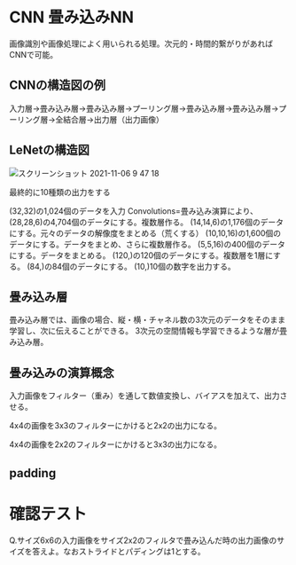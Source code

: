 # CNN 畳み込みNN
画像識別や画像処理によく用いられる処理。次元的・時間的繋がりがあればCNNで可能。

## CNNの構造図の例

入力層→畳み込み層→畳み込み層→プーリング層→畳み込み層→畳み込み層→プーリング層→全結合層→出力層（出力画像）

## LeNetの構造図

![スクリーンショット 2021-11-06 9 47 18](https://user-images.githubusercontent.com/85814165/140592154-6d14a787-18b0-4a13-838d-4ec3db482eeb.png)

最終的に10種類の出力をする

(32,32)の1,024個のデータを入力
Convolutions=畳み込み演算により、(28,28,6)の4,704個のデータにする。複数層作る。
(14,14,6)の1,176個のデータにする。元々のデータの解像度をまとめる（荒くする）
(10,10,16)の1,600個のデータにする。データをまとめ、さらに複数層作る。
(5,5,16)の400個のデータにする。データをまとめる。
(120,)の120個のデータにする。複数層を1層にする。
(84,)の84個のデータにする。
(10,)10個の数字を出力する。

## 畳み込み層
畳み込み層では、画像の場合、縦・横・チャネル数の3次元のデータをそのまま学習し、次に伝えることができる。
3次元の空間情報も学習できるような層が畳み込み層。

## 畳み込みの演算概念

入力画像をフィルター（重み）を通して数値変換し、バイアスを加えて、出力させる。

4x4の画像を3x3のフィルターにかけると2x2の出力になる。

4x4の画像を2x2のフィルターにかけると3x3の出力になる。

## padding



# 確認テスト

Q.サイズ6x6の入力画像をサイズ2x2のフィルタで畳み込んだ時の出力画像のサイズを答えよ。なおストライドとパディングは1とする。
